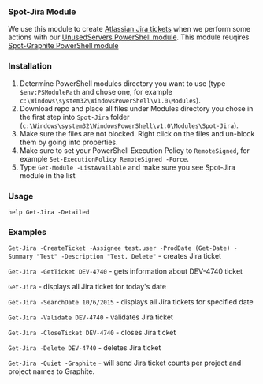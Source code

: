 ### Spot-Jira Module

We use this module to create [Atlassian Jira tickets](https://www.atlassian.com/software/jira/) when we perform some actions with our [UnusedServers PowerShell module](https://github.com/spottradingllc/unused-servers). This module reuqires [Spot-Graphite PowerShell module](https://github.com/spottradingllc/Spot-Graphite)

### Installation

1. Determine PowerShell modules directory you want to use (type `$env:PSModulePath` and chose one, for example `c:\Windows\system32\WindowsPowerShell\v1.0\Modules`).
2. Download repo and place all files under Modules directory you chose in the first step into `Spot-Jira` folder (`c:\Windows\system32\WindowsPowerShell\v1.0\Modules\Spot-Jira`).
3. Make sure the files are not blocked. Right click on the files and un-block them by going into properties.
4. Make sure to set your PowerShell Execution Policy to `RemoteSigned`, for example `Set-ExecutionPolicy RemoteSigned -Force`.
5. Type `Get-Module -ListAvailable` and make sure you see Spot-Jira module in the list

### Usage

`help Get-Jira -Detailed`

### Examples

`Get-Jira -CreateTicket -Assignee test.user -ProdDate (Get-Date) -Summary "Test" -Description "Test. Delete"` - creates Jira ticket

`Get-Jira -GetTicket DEV-4740` - gets information about DEV-4740 ticket

`Get-Jira` - displays all Jira ticket for today's date

`Get-Jira -SearchDate 10/6/2015` - displays all Jira tickets for specified date

`Get-Jira -Validate DEV-4740` - validates Jira ticket

`Get-Jira -CloseTicket DEV-4740` - closes Jira ticket

`Get-Jira -Delete DEV-4740` - deletes Jira ticket

`Get-Jira -Quiet -Graphite` - will send Jira ticket counts per project and project names to Graphite.


